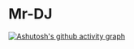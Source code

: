 # Mr-DJ
[![Ashutosh's github activity graph](https://activity-graph.herokuapp.com/graph?username=Mr-DJ&theme=xcode&hide_title=true)](https://github.com/ashutosh00710/github-readme-activity-graph)
